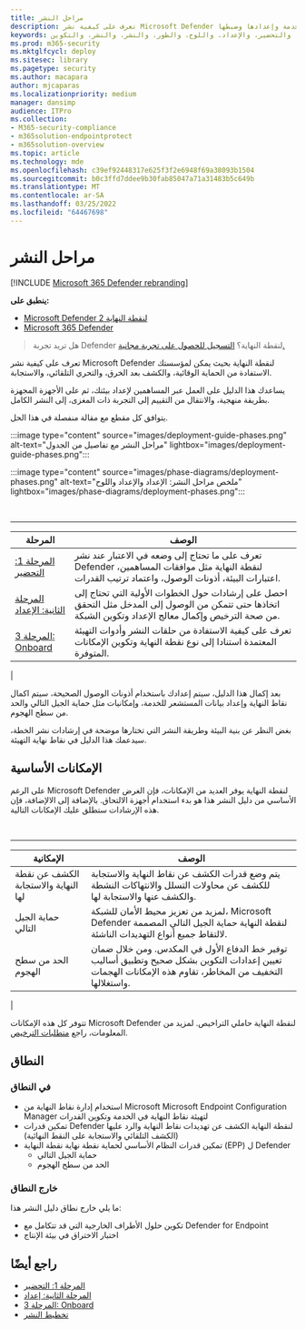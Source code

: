 ```yaml
---
title: مراحل النشر
description: تعرف على كيفية نشر Microsoft Defender لنقطة النهاية من خلال إعداد نقاط نهاية هذه الخدمة وإعدادها وضبطها
keywords: النشر، والتحضير، والإعداد، واللوح، والطور، والنشر، والنشر، والتكوين
ms.prod: m365-security
ms.mktglfcycl: deploy
ms.sitesec: library
ms.pagetype: security
ms.author: macapara
author: mjcaparas
ms.localizationpriority: medium
manager: dansimp
audience: ITPro
ms.collection:
- M365-security-compliance
- m365solution-endpointprotect
- m365solution-overview
ms.topic: article
ms.technology: mde
ms.openlocfilehash: c39ef92448317e625f3f2e6948f69a38093b1504
ms.sourcegitcommit: b0c3ffd7ddee9b30fab85047a71a31483b5c649b
ms.translationtype: MT
ms.contentlocale: ar-SA
ms.lasthandoff: 03/25/2022
ms.locfileid: "64467698"
---
```

# <a name="deployment-phases"></a>مراحل النشر

[!INCLUDE [Microsoft 365 Defender rebranding](../../includes/microsoft-defender.md)]

**ينطبق على:**
- [Microsoft Defender لنقطة النهاية 2](https://go.microsoft.com/fwlink/p/?linkid=2154037)
- [Microsoft 365 Defender](https://go.microsoft.com/fwlink/?linkid=2118804)

> هل تريد تجربة Defender لنقطة النهاية؟ [التسجيل للحصول على تجربة مجانية.](https://signup.microsoft.com/create-account/signup?products=7f379fee-c4f9-4278-b0a1-e4c8c2fcdf7e&ru=https://aka.ms/MDEp2OpenTrial?ocid=docs-wdatp-assignaccess-abovefoldlink)

تعرف على كيفية نشر Microsoft Defender لنقطة النهاية بحيث يمكن لمؤسستك الاستفادة من الحماية الوقائية، والكشف بعد الخرق، والتحري التلقائي، والاستجابة.

يساعدك هذا الدليل على العمل عبر المساهمين لإعداد بيئتك، ثم على الأجهزة المجهزة بطريقة منهجية، والانتقال من التقييم إلى التجربة ذات المغزى، إلى النشر الكامل.

يتوافق كل مقطع مع مقالة منفصلة في هذا الحل.

:::image type="content" source="images/deployment-guide-phases.png" alt-text="مراحل النشر مع تفاصيل من الجدول" lightbox="images/deployment-guide-phases.png":::


:::image type="content" source="images/phase-diagrams/deployment-phases.png" alt-text="ملخص مراحل النشر: الإعداد والإعداد واللوح" lightbox="images/phase-diagrams/deployment-phases.png":::

<br>

****

|المرحلة|الوصف|
|---|---|
|[المرحلة 1: التحضير](prepare-deployment.md)|تعرف على ما تحتاج إلى وضعه في الاعتبار عند نشر Defender لنقطة النهاية مثل موافقات المساهمين، اعتبارات البيئة، أذونات الوصول، واعتماد ترتيب القدرات.|
|[المرحلة الثانية: الإعداد](production-deployment.md)|احصل على إرشادات حول الخطوات الأولية التي تحتاج إلى اتخاذها حتى تتمكن من الوصول إلى المدخل مثل التحقق من صحة الترخيص وإكمال معالج الإعداد وتكوين الشبكة.|
|[المرحلة 3: Onboard](onboarding.md)|تعرف على كيفية الاستفادة من حلقات النشر وأدوات التهيئة المعتمدة استنادا إلى نوع نقطة النهاية وتكوين الإمكانات المتوفرة.|
|

بعد إكمال هذا الدليل، سيتم إعدادك باستخدام أذونات الوصول الصحيحة، سيتم اكمال نقاط النهاية وإعداد بيانات المستشعر للخدمة، وإمكانيات مثل حماية الجيل التالي والحد من سطح الهجوم.

بغض النظر عن بنية البيئة وطريقة النشر التي تختارها موضحة في إرشادات نشر [](deployment-strategy.md) الخطة، سيدعمك هذا الدليل في نقاط نهاية التهيئة.

## <a name="key-capabilities"></a>الإمكانات الأساسية

على الرغم Microsoft Defender لنقطة النهاية يوفر العديد من الإمكانات، فإن الغرض الأساسي من دليل النشر هذا هو بدء استخدام أجهزة الالتحاق. بالإضافة إلى الالإضافة، فإن هذه الإرشادات ستطلق عليك الإمكانات التالية.

<br>

****

|الإمكانية|الوصف|
|---|---|
|الكشف عن نقطة النهاية والاستجابة لها|يتم وضع قدرات الكشف عن نقاط النهاية والاستجابة للكشف عن محاولات التسلل والانتهاكات النشطة والكشف عنها والاستجابة لها.|
|حماية الجيل التالي|لمزيد من تعزيز محيط الأمان للشبكة، Microsoft Defender لنقطة النهاية حماية الجيل التالي المصممة لالتقاط جميع أنواع التهديدات الناشئة.|
|الحد من سطح الهجوم|توفير خط الدفاع الأول في المكدس. ومن خلال ضمان تعيين إعدادات التكوين بشكل صحيح وتطبيق أساليب التخفيف من المخاطر، تقاوم هذه الإمكانات الهجمات واستغلالها.|
|

تتوفر كل هذه الإمكانات Microsoft Defender لنقطة النهاية حاملي التراخيص. لمزيد من المعلومات، راجع [متطلبات الترخيص](minimum-requirements.md#licensing-requirements).

## <a name="scope"></a>النطاق

### <a name="in-scope"></a>في النطاق

- استخدام إدارة نقاط النهاية من Microsoft Microsoft Endpoint Configuration Manager لتهيئة نقاط النهاية في الخدمة وتكوين القدرات
- تمكين قدرات Defender لنقطة النهاية الكشف عن تهديدات نقاط النهاية والرد عليها (الكشف التلقائي والاستجابة على النقط النهائية)
- تمكين قدرات النظام الأساسي لحماية نقطة نهاية نقطة النهاية (EPP) ل Defender
  - حماية الجيل التالي
  - الحد من سطح الهجوم

### <a name="out-of-scope"></a>خارج النطاق

ما يلي خارج نطاق دليل النشر هذا:

- تكوين حلول  الأطراف الخارجية التي قد تتكامل مع Defender for Endpoint
- اختبار الاختراق في بيئة الإنتاج

## <a name="see-also"></a>راجع أيضًا

- [المرحلة 1: التحضير](prepare-deployment.md)
- [المرحلة الثانية: إعداد](production-deployment.md)
- [المرحلة 3: Onboard](onboarding.md)
- [تخطيط النشر](deployment-strategy.md)
